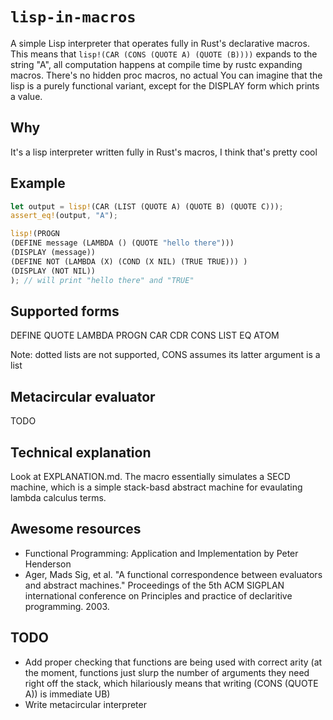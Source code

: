 # `lisp-in-macros`


A simple Lisp interpreter that operates fully in Rust's declarative macros. This means that `lisp!(CAR (CONS (QUOTE A) (QUOTE (B))))` expands to the string "A", all computation happens at compile time by rustc expanding macros. There's no hidden proc macros, no actual 
 You can imagine that the lisp is a purely functional variant, except for the DISPLAY form which prints a value.


## Why

It's a lisp interpreter written fully in Rust's macros, I think that's pretty cool


## Example
```rust
let output = lisp!(CAR (LIST (QUOTE A) (QUOTE B) (QUOTE C)));
assert_eq!(output, "A");

lisp!(PROGN
(DEFINE message (LAMBDA () (QUOTE "hello there")))
(DISPLAY (message))
(DEFINE NOT (LAMBDA (X) (COND (X NIL) (TRUE TRUE))) )
(DISPLAY (NOT NIL))
); // will print "hello there" and "TRUE"

```




## Supported forms
DEFINE
QUOTE
LAMBDA
PROGN
CAR 
CDR 
CONS
LIST
EQ
ATOM

Note: dotted lists are not supported, CONS assumes its latter argument is a list


## Metacircular evaluator
TODO


## Technical explanation

Look at EXPLANATION.md. The macro essentially simulates a SECD machine, which is a simple stack-basd abstract machine for evaulating lambda calculus terms. 


## Awesome resources
- Functional Programming: Application and Implementation by Peter Henderson
- Ager, Mads Sig, et al. "A functional correspondence between evaluators and abstract machines." Proceedings of the 5th ACM SIGPLAN international conference on Principles and practice of declaritive programming. 2003.

## TODO

- Add proper checking that functions are being used with correct arity (at the moment, functions just slurp the number of arguments they need right off the stack, which hilariously means that writing (CONS (QUOTE A)) is immediate UB)
- Write metacircular interpreter



